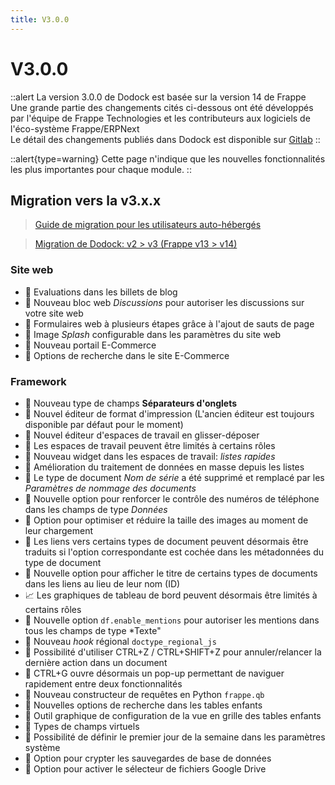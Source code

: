 ```yaml
---
title: V3.0.0
---
```


# V3.0.0

::alert
La version 3.0.0 de Dodock est basée sur la version 14 de Frappe  
Une grande partie des changements cités ci-dessous ont été développés par l'équipe de Frappe Technologies et les contributeurs aux logiciels de l'éco-système Frappe/ERPNext  
Le détail des changements publiés dans Dodock est disponible sur [Gitlab](https://gitlab.com/dokos/dodock/-/releases/v3.0.0)
::

::alert{type=warning}
Cette page n'indique que les nouvelles fonctionnalités les plus importantes pour chaque module.
::

## Migration vers la v3.x.x

> [Guide de migration pour les utilisateurs auto-hébergés](/dodock/administration/migration-v3)

> [Migration de Dodock: v2 > v3  (Frappe v13 > v14)](https://github.com/frappe/frappe/wiki/Migrating-to-Version-14)


### Site web

- :page_facing_up: Evaluations dans les billets de blog
- :page_facing_up: Nouveau bloc web *Discussions* pour autoriser les discussions sur votre site web
- :page_facing_up: Formulaires web à plusieurs étapes grâce à l'ajout de sauts de page
- :page_facing_up: Image *Splash* configurable dans les paramètres du site web
- :page_facing_up: Nouveau portail E-Commerce
- :page_facing_up: Options de recherche dans le site E-Commerce


### Framework

- :rocket: Nouveau type de champs **Séparateurs d'onglets**
- :rocket: Nouvel éditeur de format d'impression (L'ancien éditeur est toujours disponible par défaut pour le moment)
- :rocket: Nouvel éditeur d'espaces de travail en glisser-déposer
- :rocket: Les espaces de travail peuvent être limités à certains rôles
- :rocket: Nouveau widget dans les espaces de travail: *listes rapides*
- :rocket: Amélioration du traitement de données en masse depuis les listes
- :rocket: Le type de document *Nom de série* a été supprimé et remplacé par les *Paramètres de nommage des documents*
- :rocket: Nouvelle option pour renforcer le contrôle des numéros de téléphone dans les champs de type *Données*
- :page_facing_up: Option pour optimiser et réduire la taille des images au moment de leur chargement
- :page_facing_up: Les liens vers certains types de document peuvent désormais être traduits si l'option correspondante est cochée dans les métadonnées du type de document
- :page_facing_up: Nouvelle option pour afficher le titre de certains types de documents dans les liens au lieu de leur nom (ID)
- :chart_with_upwards_trend: Les graphiques de tableau de bord peuvent désormais être limités à certains rôles
- :rocket: Nouvelle option `df.enable_mentions` pour autoriser les mentions dans tous les champs de type *Texte"
- :rocket: Nouveau *hook* régional `doctype_regional_js`
- :rocket: Possibilité d'utiliser CTRL+Z / CTRL+SHIFT+Z pour annuler/relancer la dernière action dans un document
- :rocket: CTRL+G ouvre désormais un pop-up permettant de naviguer rapidement entre deux fonctionnalités
- :rocket: Nouveau constructeur de requêtes en Python `frappe.qb`
- :rocket: Nouvelles options de recherche dans les tables enfants
- :rocket: Outil graphique de configuration de la vue en grille des tables enfants
- :rocket: Types de champs virtuels
- :page_facing_up: Possibilité de définir le premier jour de la semaine dans les paramètres système
- :rocket: Option pour crypter les sauvegardes de base de données
- :rocket: Option pour activer le sélecteur de fichiers Google Drive